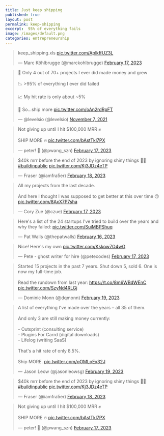 ```yaml
---
title: Just keep shipping
published: true
layout: post
permalink: keep-shipping
excerpt:  95% of everything fails
image: /images/default.png
categories: entrepreneurship
---
```


<blockquote class="twitter-tweet" data-dnt="true" data-theme="light"><p lang="en" dir="ltr">keep_shipping.xls <a href="https://t.co/AplkffUZ3L">pic.twitter.com/AplkffUZ3L</a></p>&mdash; Marc Köhlbrugge (@marckohlbrugge) <a href="https://twitter.com/marckohlbrugge/status/1626481610379112451?ref_src=twsrc%5Etfw">February 17, 2023</a></blockquote> <script async src="https://platform.twitter.com/widgets.js" charset="utf-8"></script>

<blockquote class="twitter-tweet" data-dnt="true" data-theme="light"><p lang="en" dir="ltr">🍰 Only 4 out of 70+ projects I ever did made money and grew<br><br>📉 &gt;95% of everything I ever did failed<br><br>📈 My hit rate is only about ~5%<br><br>🚀 So...ship more <a href="https://t.co/oAn2rdRpFT">pic.twitter.com/oAn2rdRpFT</a></p>&mdash; @levelsio (@levelsio) <a href="https://twitter.com/levelsio/status/1457315274466594817?ref_src=twsrc%5Etfw">November 7, 2021</a></blockquote> <script async src="https://platform.twitter.com/widgets.js" charset="utf-8"></script>

<blockquote class="twitter-tweet" data-dnt="true" data-theme="light"><p lang="en" dir="ltr">Not giving up until I hit $100,000 MRR ✊<br><br>SHIP MORE 🔥 <a href="https://t.co/bAstTkl7PX">pic.twitter.com/bAstTkl7PX</a></p>&mdash; peter! 🥷 (@pwang_szn) <a href="https://twitter.com/pwang_szn/status/1626627569671094272?ref_src=twsrc%5Etfw">February 17, 2023</a></blockquote> <script async src="https://platform.twitter.com/widgets.js" charset="utf-8"></script>

<blockquote class="twitter-tweet" data-dnt="true" data-theme="light"><p lang="en" dir="ltr">$40k mrr before the end of 2023 by ignoring shiny things 💪🏻 <a href="https://twitter.com/hashtag/buildinpublic?src=hash&amp;ref_src=twsrc%5Etfw">#buildinpublic</a> <a href="https://t.co/Kj3JDz4eTP">pic.twitter.com/Kj3JDz4eTP</a></p>&mdash; Fraser (@iamfra5er) <a href="https://twitter.com/iamfra5er/status/1627017556941733888?ref_src=twsrc%5Etfw">February 18, 2023</a></blockquote> <script async src="https://platform.twitter.com/widgets.js" charset="utf-8"></script>

<blockquote class="twitter-tweet" data-dnt="true" data-theme="light"><p lang="en" dir="ltr">All my projects from the last decade.<br><br>And here I thought I was supposed to get better at this over time 🙃 <a href="https://t.co/8AxX7P7sha">pic.twitter.com/8AxX7P7sha</a></p>&mdash; Cory Zue (@czue) <a href="https://twitter.com/czue/status/1626506638541611009?ref_src=twsrc%5Etfw">February 17, 2023</a></blockquote> <script async src="https://platform.twitter.com/widgets.js" charset="utf-8"></script>

<blockquote class="twitter-tweet" data-dnt="true" data-theme="light"><p lang="en" dir="ltr">Here&#39;s a list of the 24 startups I&#39;ve tried to build over the years and why they failed: <a href="https://t.co/SuiMBPShuq">pic.twitter.com/SuiMBPShuq</a></p>&mdash; Pat Walls (@thepatwalls) <a href="https://twitter.com/thepatwalls/status/1626277123303383041?ref_src=twsrc%5Etfw">February 16, 2023</a></blockquote> <script async src="https://platform.twitter.com/widgets.js" charset="utf-8"></script>

<blockquote class="twitter-tweet" data-conversation="none" data-dnt="true" data-theme="light"><p lang="en" dir="ltr">Nice! Here&#39;s my own <a href="https://t.co/Kskow7O4wG">pic.twitter.com/Kskow7O4wG</a></p>&mdash; Pete - ghost writer for hire (@petecodes) <a href="https://twitter.com/petecodes/status/1626582557809860618?ref_src=twsrc%5Etfw">February 17, 2023</a></blockquote> <script async src="https://platform.twitter.com/widgets.js" charset="utf-8"></script>

<blockquote class="twitter-tweet" data-dnt="true" data-theme="light"><p lang="en" dir="ltr">Started 15 projects in the past 7 years. Shut down 5, sold 6. One is now my full-time job.<br><br>Read the rundown from last year: <a href="https://t.co/8m6WBdWEnC">https://t.co/8m6WBdWEnC</a> <a href="https://t.co/SzyNd4RLGj">pic.twitter.com/SzyNd4RLGj</a></p>&mdash; Dominic Monn (@dqmonn) <a href="https://twitter.com/dqmonn/status/1627268530369445888?ref_src=twsrc%5Etfw">February 19, 2023</a></blockquote> <script async src="https://platform.twitter.com/widgets.js" charset="utf-8"></script>

<blockquote class="twitter-tweet" data-dnt="true" data-theme="light"><p lang="en" dir="ltr">A list of everything I&#39;ve made over the years – all 35 of them.<br><br>And only 3 are still making money currently:<br><br>- Outsprint (consulting service)<br>- Plugins For Carrd (digital downloads)<br>- Lifelog (writing SaaS)<br><br>That&#39;s a hit rate of only 8.5%.<br><br>Ship MORE. <a href="https://t.co/qOMLoEx32J">pic.twitter.com/qOMLoEx32J</a></p>&mdash; Jason Leow (@jasonleowsg) <a href="https://twitter.com/jasonleowsg/status/1627247856557125632?ref_src=twsrc%5Etfw">February 19, 2023</a></blockquote> <script async src="https://platform.twitter.com/widgets.js" charset="utf-8"></script>

<blockquote class="twitter-tweet" data-dnt="true" data-theme="light"><p lang="en" dir="ltr">$40k mrr before the end of 2023 by ignoring shiny things 💪🏻 <a href="https://twitter.com/hashtag/buildinpublic?src=hash&amp;ref_src=twsrc%5Etfw">#buildinpublic</a> <a href="https://t.co/Kj3JDz4eTP">pic.twitter.com/Kj3JDz4eTP</a></p>&mdash; Fraser (@iamfra5er) <a href="https://twitter.com/iamfra5er/status/1627017556941733888?ref_src=twsrc%5Etfw">February 18, 2023</a></blockquote> <script async src="https://platform.twitter.com/widgets.js" charset="utf-8"></script>

<blockquote class="twitter-tweet" data-dnt="true" data-theme="light"><p lang="en" dir="ltr">Not giving up until I hit $100,000 MRR ✊<br><br>SHIP MORE 🔥 <a href="https://t.co/bAstTkl7PX">pic.twitter.com/bAstTkl7PX</a></p>&mdash; peter! 🥷 (@pwang_szn) <a href="https://twitter.com/pwang_szn/status/1626627569671094272?ref_src=twsrc%5Etfw">February 17, 2023</a></blockquote> <script async src="https://platform.twitter.com/widgets.js" charset="utf-8"></script>

